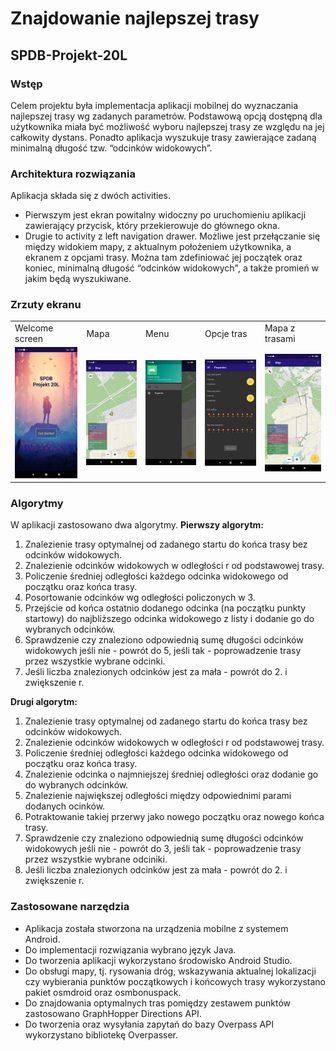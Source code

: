 # Znajdowanie najlepszej trasy
## SPDB-Projekt-20L

### Wstęp
Celem projektu była implementacja aplikacji mobilnej do wyznaczania najlepszej trasy wg zadanych parametrów. Podstawową opcją dostępną dla użytkownika miała być możliwość wyboru najlepszej trasy ze względu na jej całkowity dystans. Ponadto aplikacja wyszukuje trasy zawierające zadaną minimalną długość tzw. “odcinków widokowych”.

### Architektura rozwiązania
Aplikacja składa się z dwóch activities.
- Pierwszym jest ekran powitalny widoczny po uruchomieniu aplikacji zawierający przycisk, który przekierowuje do głównego okna.
- Drugie to activity z left navigation drawer. Możliwe jest przełączanie się między widokiem mapy, z aktualnym położeniem użytkownika, a ekranem z opcjami trasy. Można tam zdefiniować jej początek oraz koniec, minimalną długość “odcinków widokowych", a także promień w jakim będą wyszukiwane.

### Zrzuty ekranu
<table>
  <tr>
    <td>Welcome screen</td>
    <td>Mapa</td>
    <td>Menu</td>
    <td>Opcje tras</td>
    <td>Mapa z trasami</td>
  </tr>
  <tr>
    <td><img src="Screenshots/Main.jpg" width=270></td>
    <td><img src="Screenshots/Map.jpg" width=270></td>
    <td><img src="Screenshots/Menu.jpg" width=270></td>
    <td><img src="Screenshots/Properties.jpg" width=270></td>
    <td><img src="Screenshots/Ways.jpg" width=270></td>
  </tr>
 </table>
 
### Algorytmy
W aplikacji zastosowano dwa algorytmy.
**Pierwszy algorytm:**
1. Znalezienie trasy optymalnej od zadanego startu do końca trasy bez odcinków widokowych.
2. Znalezienie odcinków widokowych w odległości r od podstawowej trasy. 
3. Policzenie średniej odległości każdego odcinka widokowego od początku oraz końca trasy.
4. Posortowanie odcinków wg odległości policzonych w 3.
5. Przejście od końca ostatnio dodanego odcinka (na początku punkty startowy) do najbliższego odcinka widokowego z listy i dodanie go do wybranych odcinków.
6. Sprawdzenie czy znaleziono odpowiednią sumę długości odcinków widokowych jeśli nie - powrót do 5, jeśli tak - poprowadzenie trasy przez wszystkie wybrane odcinki.
8. Jeśli liczba znalezionych odcinków jest za mała - powrót do 2. i zwiększenie r.

**Drugi algorytm:**
1. Znalezienie trasy optymalnej od zadanego startu do końca trasy bez odcinków widokowych.
2. Znalezienie odcinków widokowych w odległości r od podstawowej trasy. 
3. Policzenie średniej odległości każdego odcinka widokowego od początku oraz końca trasy.
4. Znalezienie odcinka o najmniejszej średniej odległości oraz dodanie go do wybranych odcinków.
5. Znalezienie największej odległości między odpowiednimi parami dodanych ocinków.
6. Potraktowanie takiej przerwy jako nowego początku oraz nowego końca trasy.
7. Sprawdzenie czy znaleziono odpowiednią sumę długości odcinków widokowych jeśli nie - powrót do 3, jeśli tak - poprowadzenie trasy przez wszystkie wybrane odciniki.
8. Jeśli liczba znalezionych odcinków jest za mała - powrót do 2. i zwiększenie r.

### Zastosowane narzędzia
- Aplikacja została stworzona na urządzenia mobilne z systemem Android.
- Do implementacji rozwiązania wybrano język Java.
- Do tworzenia aplikacji wykorzystano środowisko Android Studio.
- Do obsługi mapy, tj. rysowania dróg, wskazywania aktualnej lokalizacji czy wybierania punktów początkowych i końcowych trasy wykorzystano pakiet osmdroid oraz osmbonuspack.
- Do znajdowania optymalnych tras pomiędzy zestawem punktów zastosowano GraphHopper Directions API.
- Do tworzenia oraz wysyłania zapytań do bazy Overpass API wykorzystano bibliotekę Overpasser.
